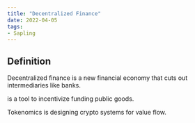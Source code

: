 ```yaml
---
title: "Decentralized Finance"
date: 2022-04-05
tags:
- Sapling
---
```


## Definition
Decentralized finance is a new financial economy that cuts out intermediaries like banks. 

is a tool to incentivize funding public goods. 

Tokenomics is designing crypto systems for value flow. 




